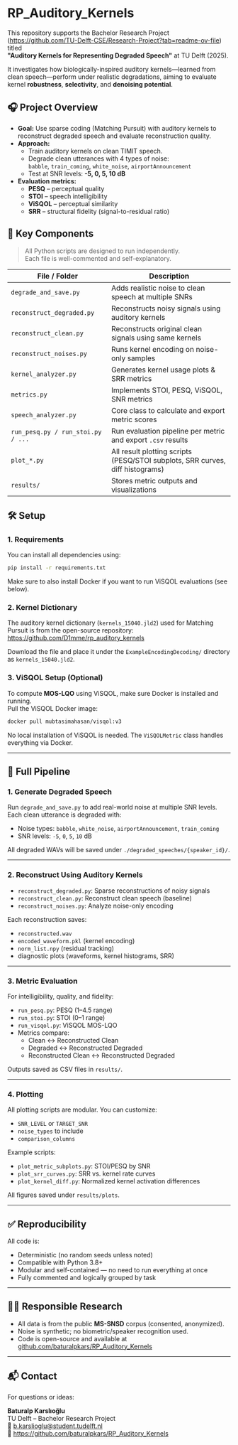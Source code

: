 # RP_Auditory_Kernels

This repository supports the Bachelor Research Project (https://github.com/TU-Delft-CSE/Research-Project?tab=readme-ov-file) titled  
**"Auditory Kernels for Representing Degraded Speech"** at TU Delft (2025).

It investigates how biologically-inspired auditory kernels—learned from clean speech—perform under realistic degradations, aiming to evaluate kernel **robustness**, **selectivity**, and **denoising potential**.

## 🎧 Project Overview

- **Goal:** Use sparse coding (Matching Pursuit) with auditory kernels to reconstruct degraded speech and evaluate reconstruction quality.
- **Approach:**  
  - Train auditory kernels on clean TIMIT speech.
  - Degrade clean utterances with 4 types of noise:  
    `babble`, `train_coming`, `white_noise`, `airportAnnouncement`  
  - Test at SNR levels: **-5, 0, 5, 10 dB**
- **Evaluation metrics:**  
  - **PESQ** – perceptual quality  
  - **STOI** – speech intelligibility  
  - **ViSQOL** – perceptual similarity  
  - **SRR** – structural fidelity (signal-to-residual ratio)

## 🧠 Key Components

> All Python scripts are designed to run independently.  
> Each file is well-commented and self-explanatory.

| File / Folder                          | Description                                                                 |
|---------------------------------------|-----------------------------------------------------------------------------|
| `degrade_and_save.py`                 | Adds realistic noise to clean speech at multiple SNRs                      |
| `reconstruct_degraded.py`            | Reconstructs noisy signals using auditory kernels                          |
| `reconstruct_clean.py`               | Reconstructs original clean signals using same kernels                     |
| `reconstruct_noises.py`              | Runs kernel encoding on noise-only samples                                 |
| `kernel_analyzer.py`                 | Generates kernel usage plots & SRR metrics                                 |
| `metrics.py`                         | Implements STOI, PESQ, ViSQOL, SNR metrics                                 |
| `speech_analyzer.py`                 | Core class to calculate and export metric scores                           |
| `run_pesq.py / run_stoi.py / ...`    | Run evaluation pipeline per metric and export `.csv` results               |
| `plot_*.py`                          | All result plotting scripts (PESQ/STOI subplots, SRR curves, diff histograms) |
| `results/`                           | Stores metric outputs and visualizations                                   |

## 🛠️ Setup

### 1. Requirements

You can install all dependencies using:

```bash
pip install -r requirements.txt
```

Make sure to also install Docker if you want to run ViSQOL evaluations (see below).

### 2. Kernel Dictionary

The auditory kernel dictionary (`kernels_15040.jld2`) used for Matching Pursuit is from the open-source repository:  
https://github.com/D1mme/rp_auditory_kernels

Download the file and place it under the `ExampleEncodingDecoding/` directory as `kernels_15040.jld2`.

### 3. ViSQOL Setup (Optional)

To compute **MOS-LQO** using ViSQOL, make sure Docker is installed and running.  
Pull the ViSQOL Docker image:

```bash
docker pull mubtasimahasan/visqol:v3
```

No local installation of ViSQOL is needed. The `ViSQOLMetric` class handles everything via Docker.

---

## 🔁 Full Pipeline

### 1. Generate Degraded Speech

Run `degrade_and_save.py` to add real-world noise at multiple SNR levels.  
Each clean utterance is degraded with:

- Noise types: `babble`, `white_noise`, `airportAnnouncement`, `train_coming`
- SNR levels: `-5`, `0`, `5`, `10` dB

All degraded WAVs will be saved under `./degraded_speeches/{speaker_id}/`.

---

### 2. Reconstruct Using Auditory Kernels

- `reconstruct_degraded.py`: Sparse reconstructions of noisy signals
- `reconstruct_clean.py`: Reconstruct clean speech (baseline)
- `reconstruct_noises.py`: Analyze noise-only encoding

Each reconstruction saves:
- `reconstructed.wav`
- `encoded_waveform.pkl` (kernel encoding)
- `norm_list.npy` (residual tracking)
- diagnostic plots (waveforms, kernel histograms, SRR)

---

### 3. Metric Evaluation

For intelligibility, quality, and fidelity:

- `run_pesq.py`: PESQ (1–4.5 range)
- `run_stoi.py`: STOI (0–1 range)
- `run_visqol.py`: ViSQOL MOS-LQO
- Metrics compare:
  - Clean ↔ Reconstructed Clean
  - Degraded ↔ Reconstructed Degraded
  - Reconstructed Clean ↔ Reconstructed Degraded

Outputs saved as CSV files in `results/`.

---

### 4. Plotting

All plotting scripts are modular. You can customize:

- `SNR_LEVEL` or `TARGET_SNR`
- `noise_types` to include
- `comparison_columns`

Example scripts:
- `plot_metric_subplots.py`: STOI/PESQ by SNR
- `plot_srr_curves.py`: SRR vs. kernel rate curves
- `plot_kernel_diff.py`: Normalized kernel activation differences

All figures saved under `results/plots`.

---

## ✅ Reproducibility

All code is:

- Deterministic (no random seeds unless noted)
- Compatible with Python 3.8+
- Modular and self-contained — no need to run everything at once
- Fully commented and logically grouped by task

---

## 👨‍🔬 Responsible Research

- All data is from the public **MS-SNSD** corpus (consented, anonymized).
- Noise is synthetic; no biometric/speaker recognition used.
- Code is open-source and available at [github.com/baturalpkars/RP_Auditory_Kernels](https://github.com/baturalpkars/RP_Auditory_Kernels)

---

## 📬 Contact

For questions or ideas:

**Baturalp Karslıoğlu**  
TU Delft – Bachelor Research Project  
📧 b.karslioglu@student.tudelft.nl  
🔗 https://github.com/baturalpkars/RP_Auditory_Kernels